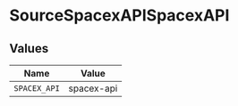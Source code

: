 # SourceSpacexAPISpacexAPI


## Values

| Name         | Value        |
| ------------ | ------------ |
| `SPACEX_API` | spacex-api   |